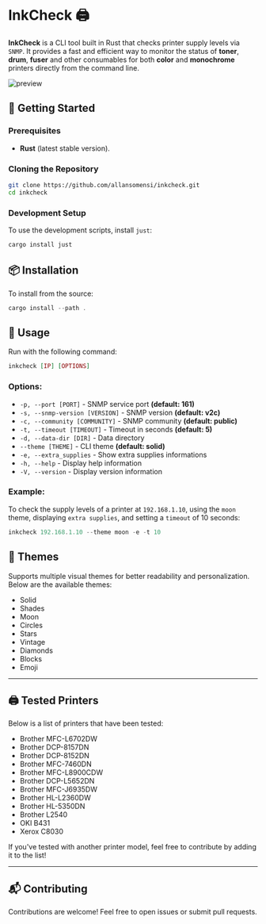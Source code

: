 # InkCheck 🖨️

**InkCheck** is a CLI tool built in Rust that checks printer supply levels via `SNMP`. It provides a fast and efficient way to monitor the status of **toner**, **drum**, **fuser** and other consumables for both **color** and **monochrome** printers directly from the command line.

![preview](https://github.com/user-attachments/assets/97243faf-8140-40cb-b43d-a0953070f4b7)


## 🚀 Getting Started

### Prerequisites
- **Rust** (latest stable version).

### Cloning the Repository
```bash
git clone https://github.com/allansomensi/inkcheck.git
cd inkcheck
```

### Development Setup
To use the development scripts, install `just`:

```elixir
cargo install just
```

## 📦 Installation
To install from the source:

```elixir
cargo install --path .
```

## 🔧 Usage
Run with the following command:

```elixir
inkcheck [IP] [OPTIONS]
```

### Options:

- `-p, --port [PORT]`            - SNMP service port **(default: 161)**
- `-s, --snmp-version [VERSION]` - SNMP version **(default: v2c)**
- `-c, --community [COMMUNITY]`  - SNMP community **(default: public)**
- `-t, --timeout [TIMEOUT]`      - Timeout in seconds **(default: 5)**
- `-d, --data-dir [DIR]`         - Data directory
- `--theme [THEME]`              - CLI theme **(default: solid)**
- `-e, --extra_supplies`         - Show extra supplies informations
- `-h, --help`                   - Display help information
- `-V, --version`                - Display version information

### Example:
To check the supply levels of a printer at `192.168.1.10`, using the `moon` theme, displaying `extra supplies`, and setting a `timeout` of 10 seconds:

```elixir
inkcheck 192.168.1.10 --theme moon -e -t 10
```

## 🎨 Themes
Supports multiple visual themes for better readability and personalization. Below are the available themes:

- Solid
- Shades
- Moon
- Circles
- Stars
- Vintage
- Diamonds
- Blocks
- Emoji

---

## 🖨️ Tested Printers
Below is a list of printers that have been tested:

- Brother MFC-L6702DW
- Brother DCP-8157DN
- Brother DCP-8152DN
- Brother MFC-7460DN
- Brother MFC-L8900CDW
- Brother DCP-L5652DN
- Brother MFC-J6935DW
- Brother HL-L2360DW
- Brother HL-5350DN
- Brother L2540
- OKI B431
- Xerox C8030

If you've tested with another printer model, feel free to contribute by adding it to the list!

---

## 📬 Contributing
Contributions are welcome! Feel free to open issues or submit pull requests.
